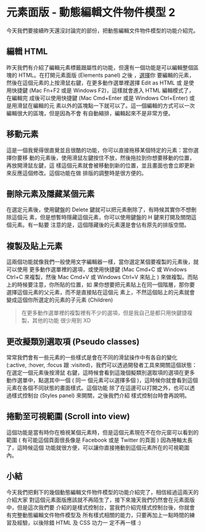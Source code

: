# 元素面版 - 動態編輯文件物件模型 2

今天我們要接續昨天還沒討論完的部份，把動態編輯文件物件模型的功能介紹完。

## 編輯 HTML

昨天我們有介紹了編輯元素標籤跟屬性的功能，但還有一個功能是可以編輯整個區塊的
HTML。在打開元素面版 (Elements panel) 之後
，[選擇](https://github.com/konekoya/talks/blob/master/intro-to-chrome-devtools-triathlon/day-7.md#%E5%B0%8B%E6%89%BE%E5%85%83%E7%B4%A0)你
要編輯的元素，然後在這個元素的上按滑鼠右鍵，在更多動作選單裡選擇 Edit as HTML 或
是使用快捷鍵 (Mac Fn+F2 或是 Windows F2)，這樣就會進入 HTML 編輯模式了，在編輯完
成後可以使用快捷鍵 (Mac Cmd+Enter 或是 Windows Ctrl+Enter) 或是用滑鼠在編輯的元
素以外的區塊點一下就可以了。這一個編輯的方式可以一次編輯很大的區塊，但是因為不會
有自動縮排，編輯起來不是非常方便。

## 移動元素

這是一個我覺得很直覺並且很酷的功能，你可以直接拖移某個特定的元素：當你選擇你要移
動的元素後，使用滑鼠左鍵按住不放，然後拖拉到你想要移動的位置，再放開滑鼠左鍵，這
樣這個元素就會被移動到新的位置，並且畫面也會立即更新來反應這個修改。這個功能在做
排版的調整時是很方便的。

## 刪除元素及隱藏某個元素

在選定元素後，使用鍵盤的 Delete 鍵就可以把元素刪除了，有時候其實你不想刪除這個元
素，但是想暫時隱藏這個元素，你可以使用鍵盤的 H 鍵來打開及關閉這個元素。有一點要
注意的是，這個隱藏後的元素還是會佔有原先的排版空間。

## 複製及貼上元素

這兩個功能就像我們一般使用文字編輯器一樣，當你選定某個要複製的元素後，就可以使用
更多動作選單裡的選項，或使用快捷鍵 (Mac Cmd+C 或 Windows Ctrl+C 來複製，然後 Mac
Cmd+V 或 Windows Ctrl+V 來貼上 ) 來做複製。而貼上的時候要注意，你所貼的位置，如
果你想要把元素貼上在同一個階層，那你要選擇這個元素的父元素，而不是直接貼在這個元
素上，不然這個貼上的元素就會變成這個你所選定的元素的子元素 (Children)

> 在更多動作選單裡的複製裡有不少的選項，但是我自己是都只用快鍵捷複製，其他的功能
> 很少用到 XD

## 更改擬類別選取項 (Pseudo classes)

常常我們會有一些元素的一些樣式是會在不同的滑鼠操作中有各自的變化 (:active, :hover, :focus 跟 :visited)，我們可以透過開發者工具來開關這個狀態：在選定一個元素後按滑鼠
右鍵，這時候會看到這幾個擬類別選取項的選項在更多動作選單中，點選其中一個 ( 同一
個元素可以選擇多個 )，這時候你就會看到這個元素在各個不同狀態的畫面樣式。這個功能
除了在這邊可以打開之外，也可以透過樣式控制台 (Styles panel) 來開關，之後我們介紹
樣式控制台時會再說明。

## 捲動至可視範圍 (Scroll into view)

這個功能是當有時你在檢視某個元素時，但是這個元素現在不在你元窗可以看到的範圍 (
有可能這個頁面很長像是 Facebook 或是 Twitter 的頁面 ) 因為捲軸太長了，這時候這個
功能就很方便，可以讓你直接捲動到這個元素所在的可視範圍內。

## 小結

今天我們把剩下的幾個動態編輯文件物件模型的功能介紹完了，相信經過這兩天的介紹大家
對這個元素面版應該就不再陌生了，接下來幾天我們仍然會在元素面版中，但是這次我們要
介紹的是樣式控制台，當我們介紹完樣式控制台後，你就會有完整動態編輯文件物件模型及
所有樣式相關的能力，只要再加上一點時間的練習及經驗，以後除錯 HTML 及 CSS 功力一
定不再一樣 :)
